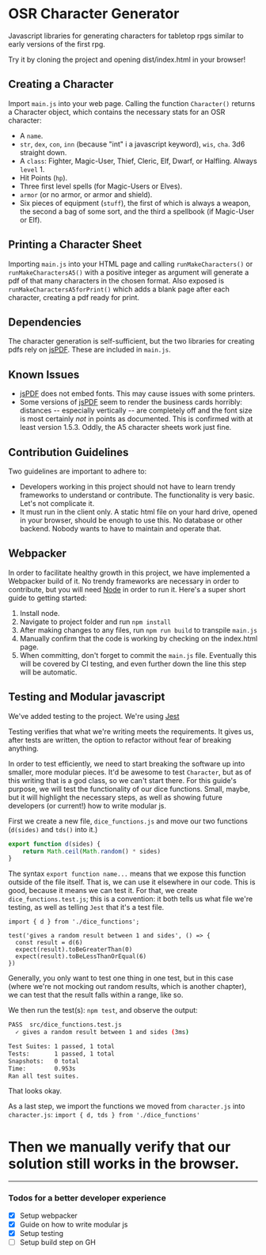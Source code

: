 # OSR Character Generator
Javascript libraries for generating characters for tabletop rpgs similar to early versions of the first rpg.

Try it by cloning the project and opening dist/index.html in your browser!

## Creating a Character

Import `main.js` into your web page. Calling the function `Character()` returns a Character object, which contains the necessary stats for an OSR character:

- A `name`.
- `str`, `dex`, `con`, `inn` (because "int" i a javascript keyword), `wis`, `cha`. 3d6 straight down.
- A `class`: Fighter, Magic-User, Thief, Cleric, Elf, Dwarf, or Halfling. Always `level` 1.
- Hit Points (`hp`).
- Three first level spells (for Magic-Users or Elves).
- `armor` (or no armor, or armor and shield).
- Six pieces of equipment (`stuff`), the first of which is always a weapon, the second a bag of some sort, and the third a spellbook (if Magic-User or Elf).

## Printing a Character Sheet

Importing `main.js` into your HTML page and calling `runMakeCharacters()` or `runMakeCharactersA5()` with a positive integer as argument will generate a pdf of that many characters in the chosen format. Also exposed is `runMakeCharactersA5forPrint()` which adds a blank page after each character, creating a pdf ready for print.

## Dependencies

The character generation is self-sufficient, but the two libraries for creating pdfs rely on [jsPDF][]. These are included in `main.js`.

## Known Issues

- [jsPDF][] does not embed fonts. This may cause issues with some printers.
- Some versions of [jsPDF][] seem to render the business cards horribly: distances -- especially vertically -- are completely off and the font size is most certainly *not* in points as documented. This is confirmed with at least version 1.5.3. Oddly, the A5 character sheets work just fine.

## Contribution Guidelines

Two guidelines are important to adhere to:

- Developers working in this project should not have to learn trendy frameworks to understand or contribute. The functionality is very basic. Let's not complicate it.
- It must run in the client only. A static html file on your hard drive, opened in your browser, should be enough to use this. No database or other backend. Nobody wants to have to maintain and operate that.

## Webpacker

In order to facilitate healthy growth in this project, we have implemented a Webpacker build of it. No trendy frameworks are necessary in order to contribute, but you will need [Node][] in order to run it. Here's a super short guide to getting started:

1. Install node.
1. Navigate to project folder and run `npm install`
1. After making changes to any files, run `npm run build` to transpile `main.js`
1. Manually confirm that the code is working by checking on the index.html page.
1. When committing, don't forget to commit the `main.js` file. Eventually this will be covered by CI testing, and even further down the line this step will be automatic.

## Testing and Modular javascript
We've added testing to the project. We're using [Jest][]

Testing verifies that what we're writing meets the requirements. It gives us, after tests are written, the option to refactor without fear of breaking anything.

In order to test efficiently, we need to start breaking the software up into smaller, more modular pieces. It'd be awesome to test `Character`, but as of this writing that is a god class, so we can't start there. For this guide's purpose, we will test the functionality of our dice functions. Small, maybe, but it will highlight the necessary steps, as well as showing future developers (or current!) how to write modular js.

First we create a new file, `dice_functions.js` and move our two functions (`d(sides)` and `tds()` into it.)

```javascript
export function d(sides) {
	return Math.ceil(Math.random() * sides)
}
```
The syntax `export function name...` means that we expose this function outside of the file itself. That is, we can use it elsewhere in our code. This is good, because it means we can test it. For that, we create `dice_functions.test.js`; this is a convention: it both tells us what file we're testing, as well as telling `Jest` that it's a test file.

```
import { d } from './dice_functions';

test('gives a random result between 1 and sides', () => {
  const result = d(6)
  expect(result).toBeGreaterThan(0)
  expect(result).toBeLessThanOrEqual(6)
})
```
Generally, you only want to test one thing in one test, but in this case (where we're not mocking out random results, which is another chapter), we can test that the result falls within a range, like so.

We then run the test(s): `npm test`, and observe the output:
```bash
PASS  src/dice_functions.test.js
  ✓ gives a random result between 1 and sides (3ms)

Test Suites: 1 passed, 1 total
Tests:       1 passed, 1 total
Snapshots:   0 total
Time:        0.953s
Ran all test suites.
```

That looks okay.

As a last step, we import the functions we moved from `character.js` into `character.js`:
`import { d, tds } from './dice_functions'`
# Then we manually verify that our solution still works in the browser.
---

### Todos for a better developer experience

- [x] Setup webpacker
- [x] Guide on how to write modular js
- [x] Setup testing
- [ ] Setup build step on GH

[jsPDF]: https://github.com/MrRio/jsPDF
[Node]: https://nodejs.org/en/
[Jest]: https://jestjs.io/docs/en/using-matchers
